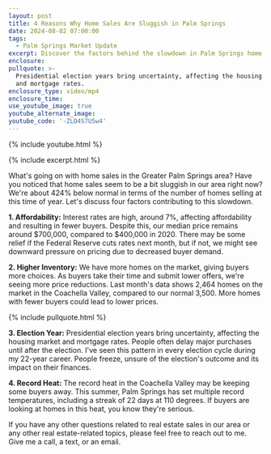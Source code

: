 ```yaml
---
layout: post
title: 4 Reasons Why Home Sales Are Sluggish in Palm Springs
date: 2024-08-02 07:00:00
tags:
  - Palm Springs Market Update
excerpt: Discover the factors behind the slowdown in Palm Springs home sales.
enclosure:
pullquote: >-
  Presidential election years bring uncertainty, affecting the housing market
  and mortgage rates.
enclosure_type: video/mp4
enclosure_time:
use_youtube_image: true
youtube_alternate_image:
youtube_code: '-ZLD4S7U5w4'
---
```

{% include youtube.html %}

{% include excerpt.html %}

What's going on with home sales in the Greater Palm Springs area? Have you noticed that home sales seem to be a bit sluggish in our area right now? We're about 424% below normal in terms of the number of homes selling at this time of year. Let's discuss four factors contributing to this slowdown.

**1\. Affordability:** Interest rates are high, around 7%, affecting affordability and resulting in fewer buyers. Despite this, our median price remains around $700,000, compared to $400,000 in 2020. There may be some relief if the Federal Reserve cuts rates next month, but if not, we might see downward pressure on pricing due to decreased buyer demand.

**2\. Higher Inventory:** We have more homes on the market, giving buyers more choices. As buyers take their time and submit lower offers, we're seeing more price reductions. Last month's data shows 2,464 homes on the market in the Coachella Valley, compared to our normal 3,500. More homes with fewer buyers could lead to lower prices.

{% include pullquote.html %}

**3\. Election Year:** Presidential election years bring uncertainty, affecting the housing market and mortgage rates. People often delay major purchases until after the election. I've seen this pattern in every election cycle during my 22-year career. People freeze, unsure of the election's outcome and its impact on their finances.

**4\. Record Heat:** The record heat in the Coachella Valley may be keeping some buyers away. This summer, Palm Springs has set multiple record temperatures, including a streak of 22 days at 110 degrees. If buyers are looking at homes in this heat, you know they're serious.

If you have any other questions related to real estate sales in our area or any other real estate-related topics, please feel free to reach out to me. Give me a call, a text, or an email.

<br>